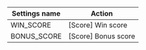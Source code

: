 | Settings name | Action |
|---------------|--------|
| WIN_SCORE | [Score] Win score |
| BONUS_SCORE | [Score] Bonus score |
